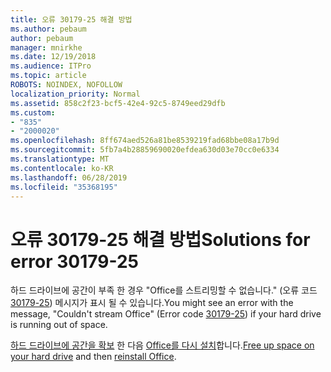 ```yaml
---
title: 오류 30179-25 해결 방법
ms.author: pebaum
author: pebaum
manager: mnirkhe
ms.date: 12/19/2018
ms.audience: ITPro
ms.topic: article
ROBOTS: NOINDEX, NOFOLLOW
localization_priority: Normal
ms.assetid: 858c2f23-bcf5-42e4-92c5-8749eed29dfb
ms.custom:
- "835"
- "2000020"
ms.openlocfilehash: 8ff674aed526a81be8539219fad68bbe08a17b9d
ms.sourcegitcommit: 5fb7a4b28859690020efdea630d03e70cc0e6334
ms.translationtype: MT
ms.contentlocale: ko-KR
ms.lasthandoff: 06/28/2019
ms.locfileid: "35368195"
---
```

# <a name="solutions-for-error-30179-25"></a><span data-ttu-id="58dda-102">오류 30179-25 해결 방법</span><span class="sxs-lookup"><span data-stu-id="58dda-102">Solutions for error 30179-25</span></span>

<span data-ttu-id="58dda-103">하드 드라이브에 공간이 부족 한 경우 "Office를 스트리밍할 수 없습니다." (오류 코드 [30179-25](https://support.office.com/article/e40d3c7d-98f6-4284-94a0-882beaa44593?wt.mc_id=Alchemy_ClientDIA)) 메시지가 표시 될 수 있습니다.</span><span class="sxs-lookup"><span data-stu-id="58dda-103">You might see an error with the message, "Couldn't stream Office" (Error code [30179-25](https://support.office.com/article/e40d3c7d-98f6-4284-94a0-882beaa44593?wt.mc_id=Alchemy_ClientDIA)) if your hard drive is running out of space.</span></span>
  
<span data-ttu-id="58dda-104">[하드 드라이브에 공간을 확보](https://support.microsoft.com/help/12425/windows-10-free-up-drive-space) 한 다음 [Office를 다시 설치](https://portal.office.com/OLS/MySoftware.aspx)합니다.</span><span class="sxs-lookup"><span data-stu-id="58dda-104">[Free up space on your hard drive](https://support.microsoft.com/help/12425/windows-10-free-up-drive-space) and then [reinstall Office](https://portal.office.com/OLS/MySoftware.aspx).</span></span>
  